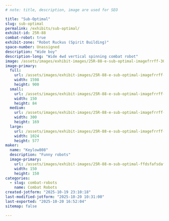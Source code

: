 ```yaml
---
# note: title, description, image are used for SEO

title: "Sub-Optimal"
slug: sub-optimal
permalink: /exhibits/sub-optimal/
exhibit-id: 25R-88
combat-robot: true
exhibit-zone: "Robot Ruckus (Spirit Building)"
space-number: Unassigned
description: "Wide boy"
description-long: "Wide 4wd vertical spinning combat robot"
image: /assets/images/exhibit-images/25R-88-e-sub-optimal-imagefrrff-300x169.png
image-primary: 
  full:
    url: /assets/images/exhibit-images/25R-88-e-sub-optimal-imagefrrff-full.png
    width: 1598
    height: 900
  small:
    url: /assets/images/exhibit-images/25R-88-e-sub-optimal-imagefrrff-150x84.png
    width: 150
    height: 84
  medium:
    url: /assets/images/exhibit-images/25R-88-e-sub-optimal-imagefrrff-300x169.png
    width: 300
    height: 169
  large:
    url: /assets/images/exhibit-images/25R-88-e-sub-optimal-imagefrrff-1024x577.png
    width: 1024
    height: 577
maker: 
  name: "Keylow808"
  description: "Funny robots"
  image-primary:
    url: /assets/images/exhibit-images/25R-88-m-sub-optimal-ffdsfafsdafafsfasasfsdffsdfsd-logo-300x300.png
    width: 150
    height: 150
categories: 
  - slug: combat-robots
    name: Combat Robots
created-jotform: "2025-10-19 23:10:18"
last-modified-jotform: "2025-10-20 10:31:00"
last-exported: "2025-10-20 16:52:04"
sitemap: false

---
```

